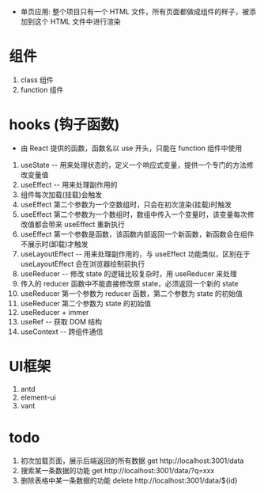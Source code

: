 - 单页应用: 整个项目只有一个 HTML 文件，所有页面都做成组件的样子，被添加到这个 HTML 文件中进行渲染

# 组件
1. class 组件
2. function 组件

# hooks (钩子函数)
- 由 React 提供的函数，函数名以 use 开头，只能在 function 组件中使用
1. useState -- 用来处理状态的，定义一个响应式变量，提供一个专门的方法修改变量值
2. useEffect -- 用来处理副作用的
  1. 组件每次加载(挂载)会触发
  2. useEffect 第二个参数为一个空数组时，只会在初次渲染(挂载)时触发
  3. useEffect 第二个参数为一个数组时，数组中传入一个变量时，该变量每次修改值都会带来 useEffect 重新执行
  4. useEffect 第一个参数是函数，该函数内部返回一个新函数，新函数会在组件不展示时(卸载)才触发
3. useLayoutEffect -- 用来处理副作用的，与 useEffect 功能类似，区别在于 useLayoutEffect 会在浏览器绘制前执行
4. useReducer -- 修改 state 的逻辑比较复杂时，用 useReducer 来处理
  1. 传入的 reducer 函数中不能直接修改原 state，必须返回一个新的 state
  2. useReducer 第一个参数为 reducer 函数，第二个参数为 state 的初始值
  3. useReducer 第二个参数为 state 的初始值
  4. useReducer + immer
5. useRef -- 获取 DOM 结构
6. useContext -- 跨组件通信

# UI框架
1. antd
2. element-ui
3. vant

# todo
1. 初次加载页面，展示后端返回的所有数据 get  http://localhost:3001/data
2. 搜索某一条数据的功能   get  http://localhost:3001/data/?q=xxx
3. 删除表格中某一条数据的功能  delete  http://localhost:3001/data/${id}